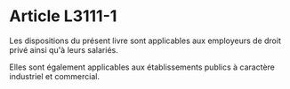 # Article L3111-1

Les dispositions du présent livre sont applicables aux employeurs de droit privé ainsi qu'à leurs salariés.

Elles sont également applicables aux établissements publics à caractère industriel et commercial.